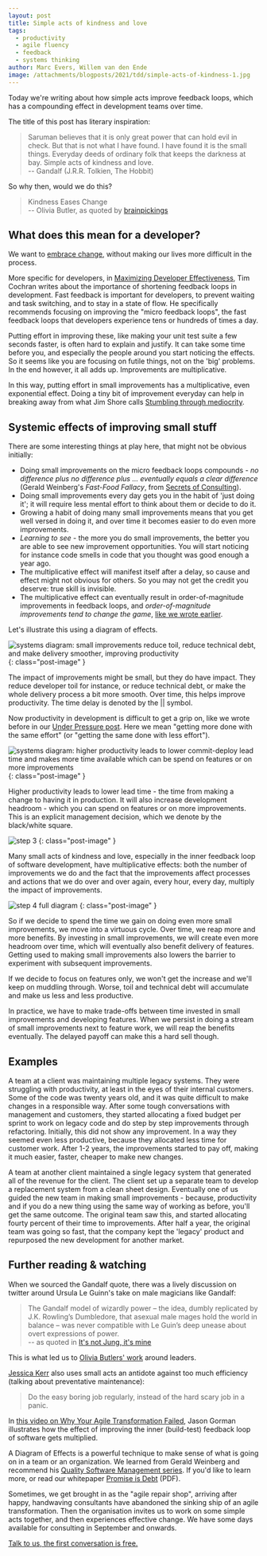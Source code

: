 ```yaml
---
layout: post
title: Simple acts of kindness and love
tags:
  - productivity
  - agile fluency
  - feedback
  - systems thinking
author: Marc Evers, Willem van den Ende
image: /attachments/blogposts/2021/tdd/simple-acts-of-kindness-1.jpg
---
```


Today we're writing about how simple acts improve feedback loops, which has a compounding effect in development teams over time. 

The title of this post has literary inspiration: 

> Saruman believes that it is only great power that can hold evil in check. But
that is not what I have found. I have found it is the small things. Everyday
deeds of ordinary folk that keeps the darkness at bay. Simple acts of kindness
and love.  
> -- Gandalf (J.R.R. Tolkien, The Hobbit)

So why then, would we do this?

> Kindness Eases Change  
> -- Olivia Butler, as quoted by [brainpickings](https://www.brainpickings.org/2020/08/23/octavia-butler-parable-leaders/) 

## What does this mean for a developer?

We want to [embrace change](https://en.wikipedia.org/wiki/Extreme_programming),
without making our lives more difficult in the process.

More specific for developers, in [Maximizing Developer
Effectiveness](https://martinfowler.com/articles/developer-effectiveness.html),
Tim Cochran writes about the importance of shortening feedback loops in
development. Fast feedback is important for developers, to prevent waiting and
task switching, and to stay in a state of flow. He specifically recommends
focusing on improving the "micro feedback loops", the fast feedback loops that
developers experience tens or hundreds of times a day. 

Putting effort in improving these, like making your unit test suite a few
seconds faster, is often hard to explain and justify. It can take some time
before you, and especially the people around you start noticing
the effects. So it seems like you are focusing on futile things, not on the
'big' problems. In the end however, it all adds up. Improvements are
multiplicative.

In this way, putting effort in small improvements has a multiplicative, even
exponential effect. Doing a tiny bit of improvement everyday can help in
breaking away from what Jim Shore calls [Stumbling through
mediocrity](https://www.jamesshore.com/v2/blog/2009/stumbling-through-mediocrity).

## Systemic effects of improving small stuff

There are some interesting things at play here, that might not be obvious
initially:
- Doing small improvements on the micro feedback loops compounds - _no
  difference plus no difference plus ... eventually equals a clear difference_
  (Gerald Weinberg's _Fast-Food Fallacy_, from [Secrets of
  Consulting](https://leanpub.com/thesecretsofconsulting)).
- Doing small improvements every day gets you in the habit of 'just doing it';
  it will require less mental effort to think about them or decide to do it.
- Growing a habit of doing many small improvements means that you get well
  versed in doing it, and over time it becomes easier to do even more
  improvements.
- _Learning to see_ - the more you do small improvements, the better you are
  able to see new improvement opportunities. You will start noticing for
  instance code smells in code that you thought was good enough a year ago.
- The multiplicative effect will manifest itself after a delay, so cause and
  effect might not obvious for others. So you may not get the credit you
  deserve: true skill is invisible.
- The multiplicative effect can eventually result in order-of-magnitude
  improvements in feedback loops, and _order-of-magnitude improvements tend to
  change the game_, [like we wrote
  earlier](/2020/11/27/paying-the-price-of-fast-tests.html).

Let's illustrate this using a diagram of effects.

![systems diagram: small improvements reduce toil, reduce technical debt, and make delivery smoother, improving productivity](/attachments/blogposts/2021/tdd/simple-acts-of-kindness-1.jpg)
{: class="post-image" }

The impact of improvements might be small, but they do have impact. They reduce
developer toil for instance, or reduce technical debt, or make the whole
delivery process a bit more smooth. Over time, this helps improve productivity.
The time delay is denoted by the || symbol.

Now productivity in development is difficult to get a grip on, like we wrote
before in our [Under Pressure post](/2020/10/26/under-pressure.html). Here we
mean "getting more done with the same effort" (or "getting the same done with
less effort").

![systems diagram: higher productivity leads to lower commit-deploy lead time and makes more time available which can be spend on features or on more improvements](/attachments/blogposts/2021/tdd/simple-acts-of-kindness-2.jpg)
{: class="post-image" }

Higher productivity leads to lower lead time - the time from making a change to
having it in production. It will also increase development headroom - which you
can spend on features or on more improvements. This is an explicit management
decision, which we denote by the black/white square.

![step 3](/attachments/blogposts/2021/tdd/simple-acts-of-kindness-3.jpg)
{: class="post-image" }

Many small acts of kindness and love, especially in the inner feedback loop of
software development, have multiplicative effects: both the number of
improvements we do and the fact that the improvements affect processes and
actions that we do over and over again, every hour, every day, multiply the
impact of improvements.

![step 4 full diagram](/attachments/blogposts/2021/tdd/simple-acts-of-kindness-4.jpg)
{: class="post-image" }

So if we decide to spend the time we gain on doing even more small improvements,
we move into a virtuous cycle. Over time, we reap more and more benefits. By
investing in small improvements, we will create even more headroom over time,
which will eventually also benefit delivery of features. Getting used to making
small improvements also lowers the barrier to experiment with subsequent
improvements.

If we decide to focus on features only, we won't get the increase and we'll keep
on muddling through. Worse, toil and technical debt will accumulate and make us
less and less productive.

In practice, we have to make trade-offs between time invested in small
improvements and developing features. When we persist in doing a stream of small
improvements next to feature work, we will reap the benefits eventually. The
delayed payoff can make this a hard sell though.

## Examples

A team at a client was maintaining multiple legacy systems. They were struggling
with productivity, at least in the eyes of their internal customers. Some of the
code was twenty years old, and it was quite difficult to make changes in a
responsible way. After some tough conversations with management and customers,
they started allocating a fixed budget per sprint to work on legacy code and do
step by step improvements through refactoring. Initially, this did not show any
improvement. In a way they seemed even less productive, because they allocated
less time for customer work. After 1-2 years, the improvements started to pay
off, making it much easier, faster, cheaper to make new changes.

A team at another client maintained a single legacy system that generated all of
the revenue for the client. The client set up a separate team to develop a
replacement system from a clean sheet design. Eventually one of us guided the
new team in making small improvements - because, productivity and if you do a
new thing using the same way of working as before, you'll get the same outcome.
The original team saw this, and started allocating fourty percent of their time
to improvements. After half a year, the original team was going so fast, that
the company kept the 'legacy' product and repurposed the new development for
another market.

## Further reading & watching

When we sourced the Gandalf quote, there was a lively discussion on twitter
around Ursula Le Guinn's take on male magicians like Gandalf: 

> The Gandalf model of wizardly power – the idea, dumbly replicated by J.K. Rowling’s Dumbledore, that asexual male mages hold the world in balance – was never compatible with Le Guin’s deep unease about overt expressions of power.  
> -- as quoted in [It's not Jung, it's mine](https://www.lrb.co.uk/the-paper/v43/n02/colin-burrow/it-s-not-jung-s-it-s-mine)

This is what led us to [Olivia Butlers' work](https://www.brainpickings.org/2020/08/23/octavia-butler-parable-leaders/) around leaders. 

[Jessica Kerr](https://jessitron.com/2021/01/18/when-costs-are-nonlinear-keep-it-small/) also uses small acts an antidote against too much efficiency (talking about preventative maintenance):
>Do the easy boring job regularly, instead of the hard scary job in a panic.

In [this video on Why Your Agile Transformation
Failed](https://www.youtube.com/watch?v=-wNH6YgZQtw), Jason Gorman illustrates
how the effect of improving the inner (build-test) feedback loop of software
gets multiplied.

A Diagram of Effects is a powerful technique to make sense of what is going on
in a team or an organization. We learned from Gerald Weinberg and recommend
his [Quality Software Management
series](http://geraldmweinberg.com/Site/QSM_vol_1.html). If you'd like to learn
more, or read our whitepaper [Promise is
Debt](/attachments/ebooks/qwan-systems-book.pdf) (PDF).

<aside>
  <p>Sometimes, we get brought in as the "agile repair shop", arriving after happy, handwaving consultants have abandoned the sinking ship of an agile transformation. Then the organisation invites us to work on some simple acts together, and then experiences effective change. We have some days available  for consulting in September and onwards.
  </p>
  <p><div>
    <a href="/consulting">Talk to us, the first conversation is free.</a>
  </div></p>
</aside>
